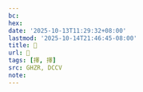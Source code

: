 ```yaml
---
bc:
hex:
date: '2025-10-13T11:29:32+08:00'
lastmod: '2025-10-14T21:46:45-08:00'
title: 󰡾
url: 󰡾
tags: [擇, 擇]
src: GHZR, DCCV
note:
---
```

